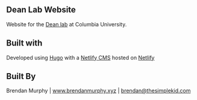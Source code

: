 ## Dean Lab Website

Website for the [Dean lab](deanlab.com) at Columbia University. 

## Built with

Developed using [Hugo](gohugo.io) with a [Netlify CMS](https://www.netlifycms.org/) hosted on [Netlify](https://www.netlify.com/)


## Built By

Brendan Murphy | www.brendanmurphy.xyz | brendan@thesimplekid.com



